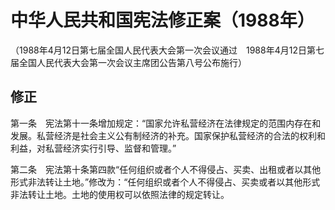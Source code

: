 # 中华人民共和国宪法修正案（1988年）
（1988年4月12日第七届全国人民代表大会第一次会议通过　1988年4月12日第七届全国人民代表大会第一次会议主席团公告第八号公布施行）

## 修正

第一条　宪法第十一条增加规定：“国家允许私营经济在法律规定的范围内存在和发展。私营经济是社会主义公有制经济的补充。国家保护私营经济的合法的权利和利益，对私营经济实行引导、监督和管理。”

第二条　宪法第十条第四款“任何组织或者个人不得侵占、买卖、出租或者以其他形式非法转让土地。”修改为：“任何组织或者个人不得侵占、买卖或者以其他形式非法转让土地。土地的使用权可以依照法律的规定转让。